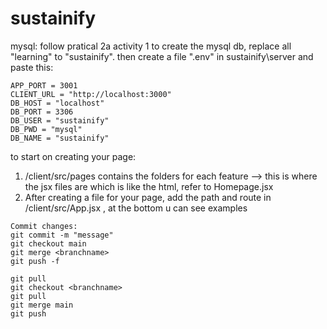 # sustainify

mysql: follow pratical 2a activity 1 to create the mysql db, replace all "learning" to "sustainify".
then create a file ".env" in sustainify\server and paste this:

```
APP_PORT = 3001
CLIENT_URL = "http://localhost:3000"
DB_HOST = "localhost"
DB_PORT = 3306
DB_USER = "sustainify"
DB_PWD = "mysql"
DB_NAME = "sustainify"
```

to start on creating your page:
1. /client/src/pages contains the folders for each feature
--> this is where the jsx files are which is like the html, refer to Homepage.jsx
2. After creating a file for your page, add the path and route in /client/src/App.jsx , at the bottom u can see examples


```
Commit changes:
git commit -m "message"
git checkout main
git merge <branchname>
git push -f

git pull
git checkout <branchname>
git pull
git merge main
git push
```